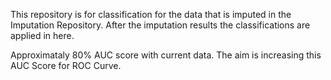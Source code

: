 This repository is for classification for the data that is imputed in the Imputation Repository.
After the imputation results the classifications are applied in here. 

Approximataly 80% AUC score with current data. 
The aim is increasing this AUC Score for ROC Curve. 
